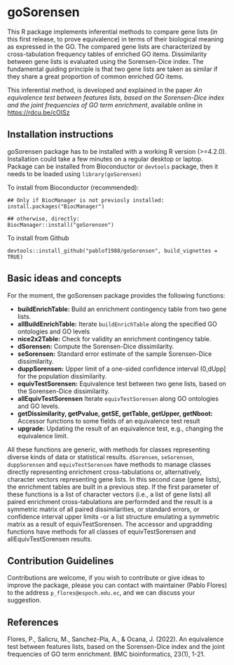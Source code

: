 # goSorensen
This R package implements inferential methods to compare gene lists (in this first release, to prove equivalence) in terms of their biological meaning as expressed in the GO. The compared gene lists are characterized by cross-tabulation frequency tables of enriched GO items. Dissimilarity between gene lists is evaluated using the Sorensen-Dice index.
The fundamental guiding principle is that two gene lists are taken as similar if they share a great proportion of common enriched GO items.

This inferential method, is developed and explained in the paper *An equivalence test between features lists, based on the Sorensen-Dice index and the joint frequencies of GO term enrichment*, available online in <https://rdcu.be/cOISz>

## Installation instructions
goSorensen package has to be installed with a working R version (>=4.2.0). Installation could take a few minutes on a regular desktop or laptop. Package can be installed from Bioconductor or `devtools` package, then it needs to be loaded using `library(goSorensen)`

To install from Bioconductor (recommended):
```{r}
## Only if BiocManager is not previosly installed:
install.packages("BiocManager")

## otherwise, directly:
BiocManager::install("goSorensen")
```

To install from Github

```{r}
devtools::install_github("pablof1988/goSorensen", build_vignettes = TRUE)
```

## Basic ideas and concepts
For the moment, the goSorensen package provides the following functions:

- **buildEnrichTable:** Build an enrichment contingency table from two gene lists.
- **allBuildEnrichTable:** Iterate `buildEnrichTable` along the specified GO ontologies and GO levels
- **nice2x2Table:** Check for validity an enrichment contingency table.
- **dSorensen:** Compute the Sorensen-Dice dissimilarity.
- **seSorensen:** Standard error estimate of the sample Sorensen-Dice dissimilarity.
- **duppSorensen:** Upper limit of a one-sided confidence interval (0,dUpp] for the population dissimilarity.
- **equivTestSorensen:** Equivalence test between two gene lists, based on the Sorensen-Dice dissimilarity.
- **allEquivTestSorensen** Iterate `equivTestSorensen` along GO ontologies and GO levels.
- **getDissimilarity, getPvalue, getSE, getTable, getUpper, getNboot:** Accessor functions to some fields of an equivalence test result
- **upgrade:** Updating the result of an equivalence test, e.g., changing the equivalence limit.


All these functions are generic, with methods for classes representing diverse kinds of data or statistical results. `dSorensen`, `seSorensen`, `duppSorensen` and `equivTestSorensen` have methods to manage classes directly representing enrichment cross-tabulations or, alternatively, character vectors representing gene lists. In this second case (gene lists), the enrichment tables are built in a previous step. If the first parameter of these functions is a list of character vectors (i.e., a list of gene lists) all paired enrichment cross-tabulations are performded and the result is a symmetric matrix of all paired dissimilarities, or standard errors, or confidence interval upper limits -or a list structure emulating a symmetric matrix as a result of equivTestSorensen. The accessor and upgradding functions have methods for all classes of equivTestSorensen and allEquivTestSorensen results.

## Contribution Guidelines
Contributions are welcome, if you wish to contribute or give ideas to improve the package, please you can contact with maintainer (Pablo Flores) to the address `p_flores@espoch.edu.ec`, and we can discuss your suggestion.

## References
<div id="refs" class="references">
<div id="goSorensen">

Flores, P., Salicru, M., Sanchez-Pla, A., & Ocana, J. (2022). An equivalence test between features lists, based on the Sorensen-Dice index and the joint frequencies of GO term enrichment. BMC bioinformatics, 23(1), 1-21.

</div>
</div>
